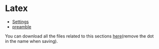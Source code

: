# Latex

- [Settings](./settings.md)
- [preamble](./preamble.md)

You can download all the files related to this sections [here](https://github.com/kkensuke/setting/tree/main/.home)(remove the dot in the name when saving).